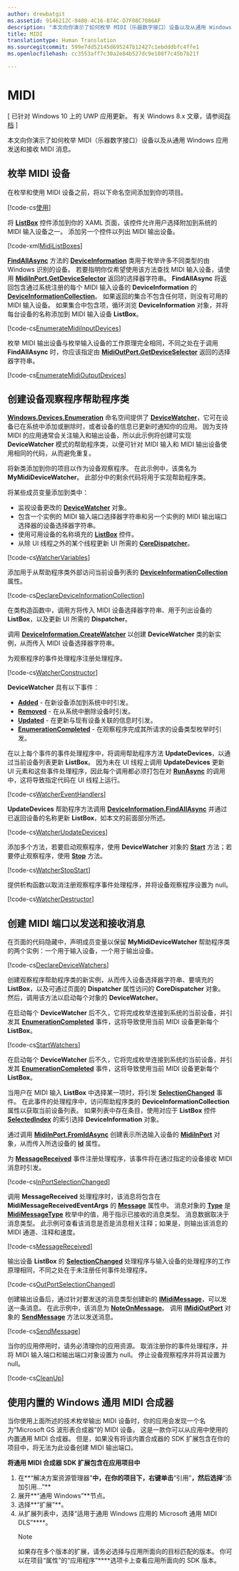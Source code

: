 ```yaml
---
author: drewbatgit
ms.assetid: 9146212C-8480-4C16-B74C-D7F08C7086AF
description: "本文向你演示了如何枚举 MIDI（乐器数字接口）设备以及从通用 Windows 应用发送和接收 MIDI 消息。"
title: MIDI
translationtype: Human Translation
ms.sourcegitcommit: 599e7dd52145d695247b12427c1ebdddbfc4ffe1
ms.openlocfilehash: cc3553aff7c30a2e84b527dc9e108f7c45b7b21f

---
```


# MIDI

\[ 已针对 Windows 10 上的 UWP 应用更新。 有关 Windows 8.x 文章，请参阅[存档](http://go.microsoft.com/fwlink/p/?linkid=619132) \]


本文向你演示了如何枚举 MIDI（乐器数字接口）设备以及从通用 Windows 应用发送和接收 MIDI 消息。

## 枚举 MIDI 设备

在枚举和使用 MIDI 设备之前，将以下命名空间添加到你的项目。

[!code-cs[使用](./code/MIDIWin10/cs/MainPage.xaml.cs#SnippetUsing)]

将 [**ListBox**](https://msdn.microsoft.com/library/windows/apps/br242868) 控件添加到你的 XAML 页面，该控件允许用户选择附加到系统的 MIDI 输入设备之一。 添加另一个控件以列出 MIDI 输出设备。

[!code-xml[MidiListBoxes](./code/MIDIWin10/cs/MainPage.xaml#SnippetMidiListBoxes)]

[**FindAllAsync**](https://msdn.microsoft.com/library/windows/apps/br225432) 方法的 [**DeviceInformation**](https://msdn.microsoft.com/library/windows/apps/br225393) 类用于枚举许多不同类型的由 Windows 识别的设备。 若要指明你仅希望使用该方法查找 MIDI 输入设备，请使用 [**MidiInPort.GetDeviceSelector**](https://msdn.microsoft.com/library/windows/apps/dn894779) 返回的选择器字符串。 **FindAllAsync** 将返回包含通过系统注册的每个 MIDI 输入设备的 **DeviceInformation** 的 [**DeviceInformationCollection**](https://msdn.microsoft.com/library/windows/apps/br225395)。 如果返回的集合不包含任何项，则没有可用的 MIDI 输入设备。 如果集合中包含项，循环浏览 **DeviceInformation** 对象，并将每台设备的名称添加到 MIDI 输入设备 **ListBox**。

[!code-cs[EnumerateMidiInputDevices](./code/MIDIWin10/cs/MainPage.xaml.cs#SnippetEnumerateMidiInputDevices)]

枚举 MIDI 输出设备与枚举输入设备的工作原理完全相同，不同之处在于调用 **FindAllAsync** 时，你应该指定由 [**MidiOutPort.GetDeviceSelector**](https://msdn.microsoft.com/library/windows/apps/dn894845) 返回的选择器字符串。

[!code-cs[EnumerateMidiOutputDevices](./code/MIDIWin10/cs/MainPage.xaml.cs#SnippetEnumerateMidiOutputDevices)]

## 创建设备观察程序帮助程序类

[**Windows.Devices.Enumeration**](https://msdn.microsoft.com/library/windows/apps/br225459) 命名空间提供了 [**DeviceWatcher**](https://msdn.microsoft.com/library/windows/apps/br225446)，它可在设备已在系统中添加或删除时，或者设备的信息已更新时通知你的应用。 因为支持 MIDI 的应用通常会关注输入和输出设备，所以此示例将创建可实现 **DeviceWatcher** 模式的帮助程序类，以便可针对 MIDI 输入和 MIDI 输出设备使用相同的代码，从而避免重复。

将新类添加到你的项目以作为设备观察程序。 在此示例中，该类名为 **MyMidiDeviceWatcher**。 此部分中的剩余代码将用于实现帮助程序类。

将某些成员变量添加到类中：

-   监视设备更改的 [**DeviceWatcher**](https://msdn.microsoft.com/library/windows/apps/br225446) 对象。
-   包含一个实例的 MIDI 输入端口选择器字符串和另一个实例的 MIDI 输出端口选择器的设备选择器字符串。
-   使用可用设备的名称填充的 [**ListBox**](https://msdn.microsoft.com/library/windows/apps/br242868) 控件。
-   从除 UI 线程之外的某个线程更新 UI 所需的 [**CoreDispatcher**](https://msdn.microsoft.com/library/windows/apps/br208211)。

[!code-cs[WatcherVariables](./code/MIDIWin10/cs/MyMidiDeviceWatcher.cs#SnippetWatcherVariables)]

添加用于从帮助程序类外部访问当前设备列表的 [**DeviceInformationCollection**](https://msdn.microsoft.com/library/windows/apps/br225395) 属性。

[!code-cs[DeclareDeviceInformationCollection](./code/MIDIWin10/cs/MyMidiDeviceWatcher.cs#SnippetDeclareDeviceInformationCollection)]

在类构造函数中，调用方将传入 MIDI 设备选择器字符串、用于列出设备的 **ListBox**，以及更新 UI 所需的 **Dispatcher**。

调用 [**DeviceInformation.CreateWatcher**](https://msdn.microsoft.com/library/windows/apps/br225427) 以创建 **DeviceWatcher** 类的新实例，从而传入 MIDI 设备选择器字符串。

为观察程序的事件处理程序注册处理程序。

[!code-cs[WatcherConstructor](./code/MIDIWin10/cs/MyMidiDeviceWatcher.cs#SnippetWatcherConstructor)]

**DeviceWatcher** 具有以下事件：

-   [**Added**](https://msdn.microsoft.com/library/windows/apps/br225450) - 在新设备添加到系统中时引发。
-   [**Removed**](https://msdn.microsoft.com/library/windows/apps/br225453) - 在从系统中删除设备时引发。
-   [**Updated**](https://msdn.microsoft.com/library/windows/apps/br225458) - 在更新与现有设备关联的信息时引发。
-   [**EnumerationCompleted**](https://msdn.microsoft.com/library/windows/apps/br225451) - 在观察程序完成其所请求的设备类型枚举时引发。

在以上每个事件的事件处理程序中，将调用帮助程序方法 **UpdateDevices**，以通过当前设备列表更新 **ListBox**。 因为未在 UI 线程上调用 **UpdateDevices** 更新 UI 元素和这些事件处理程序，因此每个调用都必须打包在对 [**RunAsync**](https://msdn.microsoft.com/library/windows/apps/hh750317) 的调用中，这将导致指定代码在 UI 线程上运行。

[!code-cs[WatcherEventHandlers](./code/MIDIWin10/cs/MyMidiDeviceWatcher.cs#SnippetWatcherEventHandlers)]

**UpdateDevices** 帮助程序方法调用 [**DeviceInformation.FindAllAsync**](https://msdn.microsoft.com/library/windows/apps/br225432) 并通过已返回设备的名称更新 **ListBox**，如本文的前面部分所述。

[!code-cs[WatcherUpdateDevices](./code/MIDIWin10/cs/MyMidiDeviceWatcher.cs#SnippetWatcherUpdateDevices)]

添加多个方法，若要启动观察程序，使用 **DeviceWatcher** 对象的 [**Start**](https://msdn.microsoft.com/library/windows/apps/br225454) 方法；若要停止观察程序，使用 [**Stop**](https://msdn.microsoft.com/library/windows/apps/br225456) 方法。

[!code-cs[WatcherStopStart](./code/MIDIWin10/cs/MyMidiDeviceWatcher.cs#SnippetWatcherStopStart)]

提供析构函数以取消注册观察程序事件处理程序，并将设备观察程序设置为 null。

[!code-cs[WatcherDestructor](./code/MIDIWin10/cs/MyMidiDeviceWatcher.cs#SnippetWatcherDestructor)]

## 创建 MIDI 端口以发送和接收消息

在页面的代码隐藏中，声明成员变量以保留 **MyMidiDeviceWatcher** 帮助程序类的两个实例：一个用于输入设备，一个用于输出设备。

[!code-cs[DeclareDeviceWatchers](./code/MIDIWin10/cs/MainPage.xaml.cs#SnippetDeclareDeviceWatchers)]

创建观察程序帮助程序类的新实例，从而传入设备选择器字符串、要填充的 **ListBox**，以及可通过页面的 **Dispatcher** 属性访问的 **CoreDispatcher** 对象。 然后，调用该方法以启动每个对象的 **DeviceWatcher**。

在启动每个 **DeviceWatcher** 后不久，它将完成枚举连接到系统的当前设备，并引发其 [**EnumerationCompleted**](https://msdn.microsoft.com/library/windows/apps/br225451) 事件，这将导致使用当前 MIDI 设备更新每个 **ListBox**。

[!code-cs[StartWatchers](./code/MIDIWin10/cs/MainPage.xaml.cs#SnippetStartWatchers)]

在启动每个 **DeviceWatcher** 后不久，它将完成枚举连接到系统的当前设备，并引发其 [**EnumerationCompleted**](https://msdn.microsoft.com/library/windows/apps/br225451) 事件，这将导致使用当前 MIDI 设备更新每个 **ListBox**。

当用户在 MIDI 输入 **ListBox** 中选择某一项时，将引发 [**SelectionChanged**](https://msdn.microsoft.com/library/windows/apps/br209776) 事件。 在此事件的处理程序中，访问帮助程序类的 **DeviceInformationCollection** 属性以获取当前设备列表。 如果列表中存在条目，使用对应于 **ListBox** 控件 [**SelectedIndex**](https://msdn.microsoft.com/library/windows/apps/br209768) 的索引选择 **DeviceInformation** 对象。

通过调用 [**MidiInPort.FromIdAsync**](https://msdn.microsoft.com/library/windows/apps/dn894776) 创建表示所选输入设备的 [**MidiInPort**](https://msdn.microsoft.com/library/windows/apps/dn894770) 对象，从而传入所选设备的 [**Id**](https://msdn.microsoft.com/library/windows/apps/br225437) 属性。

为 [**MessageReceived**](https://msdn.microsoft.com/library/windows/apps/dn894781) 事件注册处理程序，该事件将在通过指定的设备接收 MIDI 消息时引发。

[!code-cs[InPortSelectionChanged](./code/MIDIWin10/cs/MainPage.xaml.cs#SnippetInPortSelectionChanged)]

调用 **MessageReceived** 处理程序时，该消息将包含在 **MidiMessageReceivedEventArgs** 的 [**Message**](https://msdn.microsoft.com/library/windows/apps/dn894783) 属性中。 消息对象的 [**Type**](https://msdn.microsoft.com/library/windows/apps/dn894726) 是 [**MidiMessageType**](https://msdn.microsoft.com/library/windows/apps/dn894786) 枚举中的值，用于指示已接收的消息类型。 消息数据取决于消息类型。 此示例可查看该消息是否是消息相关注释；如果是，则输出该消息的 MIDI 通道、注释和速度。

[!code-cs[MessageReceived](./code/MIDIWin10/cs/MainPage.xaml.cs#SnippetMessageReceived)]

输出设备 **ListBox** 的 [**SelectionChanged**](https://msdn.microsoft.com/library/windows/apps/br209776) 处理程序与输入设备的处理程序的工作原理相同，不同之处在于未注册任何事件处理程序。

[!code-cs[OutPortSelectionChanged](./code/MIDIWin10/cs/MainPage.xaml.cs#SnippetOutPortSelectionChanged)]

创建输出设备后，通过针对要发送的消息类型创建新的 [**IMidiMessage**](https://msdn.microsoft.com/library/windows/apps/dn911508)，可以发送一条消息。 在此示例中，该消息为 [**NoteOnMessage**](https://msdn.microsoft.com/library/windows/apps/dn894817)。 调用 [**IMidiOutPort**](https://msdn.microsoft.com/library/windows/apps/dn894727) 对象的 [**SendMessage**](https://msdn.microsoft.com/library/windows/apps/dn894730) 方法以发送消息。

[!code-cs[SendMessage](./code/MIDIWin10/cs/MainPage.xaml.cs#SnippetSendMessage)]

当你的应用停用时，请务必清理你的应用资源。 取消注册你的事件处理程序，并将 MIDI 输入端口和输出端口对象设置为 null。 停止设备观察程序并将其设置为 null。

[!code-cs[CleanUp](./code/MIDIWin10/cs/MainPage.xaml.cs#SnippetCleanUp)]

## 使用内置的 Windows 通用 MIDI 合成器

当你使用上面所述的技术枚举输出 MIDI 设备时，你的应用会发现一个名为“Microsoft GS 波形表合成器”的 MIDI 设备。 这是一款你可以从应用中使用的内置通用 MIDI 合成器。 但是，如果没有将该内置合成器的 SDK 扩展包含在你的项目中，将无法为此设备创建 MIDI 输出端口。

**将通用 MIDI 合成器 SDK 扩展包含在应用项目中**

1.  在**“解决方案资源管理器”**中，在你的项目下，右键单击**“引用”**，然后选择**“添加引用...”**
2.  展开**“通用 Windows”**节点。
3.  选择**“扩展”**。
4.  从扩展列表中，选择“适用于通用 Windows 应用的 Microsoft 通用 MIDI DLS”****。
    > [!NOTE] 
    > 如果存在多个版本的扩展，请务必选择与应用所面向的目标匹配的版本。 你可以在项目“属性”的“应用程序”****选项卡上查看应用所面向的 SDK 版本。

 

 







<!--HONumber=Aug16_HO3-->


